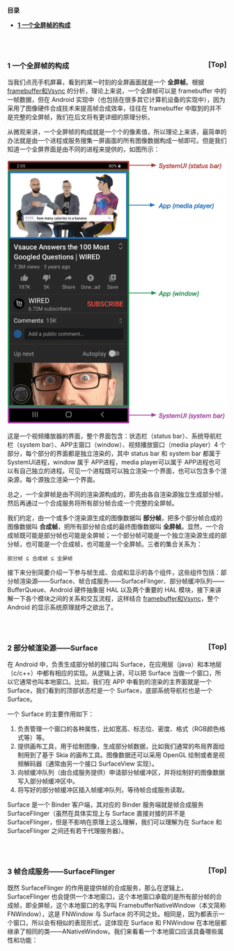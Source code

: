 <a name="index">**目录**</a>

- <a href="#ch1">**1 一个全屏帧的构成**</a>

<br>
<br>

### <a name="ch1">1 一个全屏帧的构成</a><a style="float:right;text-decoration:none;" href="#index">[Top]</a>

当我们点亮手机屏幕，看到的某一时刻的全屏画面就是一个 **全屏帧**。根据 [framebuffer和Vsync](https://github.com/huanzhiyazi/articles/issues/28) 的分析，理论上来说，一个全屏帧可以是 framebuffer 中的一帧数据，但在 Android 实现中（也包括在很多其它计算机设备的实现中），因为采用了图像硬件合成技术来提高帧合成效率，往往在 framebuffer 中取到的并不是完整的全屏帧，我们在后文将有更详细的原理分析。

从微观来讲，一个全屏帧的构成就是一个个的像素值，所以理论上来讲，最简单的办法就是由一个进程或服务搜集一屏画面的所有图像数据构成一帧即可。但是我们知道一个全屏界面是由不同的进程来提供的，如图所示：

![Fullscreen frame compose](images/fullscreen_frame_compose.png "Fullscreen frame compose")

这是一个视频播放器的界面，整个界面包含：状态栏（status bar）、系统导航栏栏（system bar）、APP主窗口（window）、视频播放窗口（media player）4 个部分，每个部分的界面都是独立渲染的，其中 status bar 和 system bar 都属于 SystemUI进程，window 属于 APP进程，media player可以属于 APP进程也可以有自己独立的进程。可见一个进程既可以独立渲染一个界面，也可以包含多个渲染源，每个源独立渲染一个界面。

总之，一个全屏帧是由不同的渲染源构成的，即先由各自渲染源独立生成部分帧，然后再通过一个合成服务将所有部分帧合成一个完整的全屏帧。

我们约定，由一个或多个渲染源生成的图像数据叫 **部分帧**，把多个部分帧合成的图像数据叫 **合成帧**，把所有部分帧合成的最终图像数据叫 **全屏帧**。显然，一个合成帧既可能是部分帧也可能是全屏帧；一个部分帧可能是一个独立渲染源生成的部分帧，也可能是一个合成帧，也可能是一个全屏帧。三者的集合关系为：

```
部分帧 ⊆ 合成帧 ⊆ 全屏帧
```

接下来分别简要介绍一下参与帧生成、合成和显示的各个组件，这些组件包括：部分帧渲染源——Surface、帧合成服务——SurfaceFlinger、部分帧缓冲队列——BufferQueue、Android 硬件抽象层 HAL 以及两个重要的 HAL 模块，接下来讲解一下各个模块之间的关系和交互流程，这样结合 [framebuffer和Vsync](https://github.com/huanzhiyazi/articles/issues/28)，整个 Android 的显示系统原理就呼之欲出了。

<br>
<br>

### <a name="ch2">2 部分帧渲染源——Surface</a><a style="float:right;text-decoration:none;" href="#index">[Top]</a>

在 Android 中，负责生成部分帧的接口叫 Surface，在应用层（java）和本地层（c/c++）中都有相应的实现。从逻辑上讲，可以把 Surface 当做一个窗口，所以它通常也叫本地窗口。比如，我们在 APP 中看到的渲染的主界面就是一个 Surface，我们看到的顶部状态栏是一个 Surface，底部系统导航栏也是一个 Surface。

一个 Surface 的主要作用如下：

1. 负责管理一个窗口的各种属性，比如宽高、标志位、密度、格式（RGB颜色格式等）等。
2. 提供画布工具，用于绘制图像，生成部分帧数据，比如我们通常的布局界面绘制用到了基于 Skia 的画布工具。图像数据还可以采用 OpenGL 绘制或者是视频解码器（通常由另一个接口 SurfaceView 实现）。
3. 向帧缓冲队列（由合成服务提供）申请部分帧缓冲区，并将绘制好的图像数据写入部分帧缓冲区中。
4. 将写好的部分帧缓冲区插入帧缓冲队列，等待帧合成服务读取。

Surface 是一个 Binder 客户端，其对应的 Binder 服务端就是帧合成服务 SurfaceFlinger（虽然在具体实现上与 Surface 直接对接的并不是 SurfaceFlinger，但是不影响在原理上这么理解，我们可以理解为在 Surface 和 SurfaceFlinger 之间还有若干代理服务器）。

<br>
<br>

### <a name="ch3">3 帧合成服务——SurfaceFlinger</a><a style="float:right;text-decoration:none;" href="#index">[Top]</a>

既然 SurfaceFlinger 的作用是提供帧的合成服务，那么在逻辑上，SurfaceFlinger 也会提供一个本地窗口，这个本地窗口承载的是所有部分帧的合成帧，即全屏帧，这个本地窗口的名字叫 FramebufferNativeWindow（本文简称 FNWindow），这是 FNWindow 与 Surface 的不同之处。相同是，因为都表示一个窗口，所以会有相似的表现形式，这体现在 Surface 和 FNWindow 在本地层都继承了相同的类——ANativeWindow。我们来看看一个本地窗口应该具备哪些属性和功能：

```c

```















































